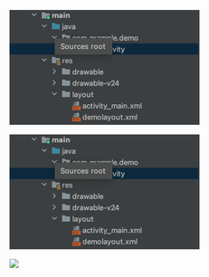 ![](%E6%88%AA%E5%B1%8F2022-05-25%20%E4%B8%8B%E5%8D%885.49.49.png)





![](%E6%88%AA%E5%B1%8F2022-05-25%20%E4%B8%8B%E5%8D%885.49.49-20220608171627537-20220608202838674.png)



![](../script/uyan_note/res/img/%E6%88%AA%E5%B1%8F2022-05-25%20%E4%B8%8B%E5%8D%885.49.49-20220608203034963.png)

